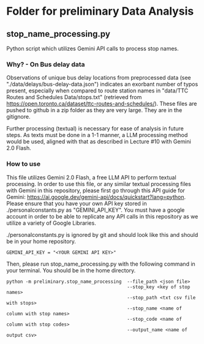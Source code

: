 # Folder for preliminary Data Analysis

## stop_name_processing.py
Python script which utilizes Gemini API calls to process stop names. 

### Why? - On Bus delay data
Observations of unique bus delay locations from preprocessed data (see "./data/delays/bus-delay-data.json") indicates an exorbant number of typos present, especially when compared to route station names in "data/TTC Routes and Schedules Data/stops.txt" (retrieved from https://open.toronto.ca/dataset/ttc-routes-and-schedules/). These files are pushed to github in a zip folder as they are very large. They are in the gitignore.

Further processing (textual) is necessary for ease of analysis in future steps. As texts must be done in a 1-1 manner, a LLM processing method would be used, aligned with that as described in Lecture #10 with Gemini 2.0 Flash. 

### How to use
This file utilizes Gemini 2.0 Flash, a free LLM API to perform textual processing. In order to use this file, or any similar textual processing files with Gemini in this repository, please first go through this API guide for Gemini: https://ai.google.dev/gemini-api/docs/quickstart?lang=python. Please ensure that you have your own API key stored in ./personalconstants.py as "GEMINI_API_KEY". You must have a google account in order to be able to replicate any API calls in this repository as we utilize a variety of Google Libraries.

./personalconstants.py is ignored by git and should look like this and should be in your home repository.
```
GEMINI_API_KEY = "<YOUR GEMINI API KEY>"
```

Then, please run stop_name_processing.py with the following command in your terminal. You should be in the home directory. 
```
python -m preliminary.stop_name_processing  --file_path <json file> 
                                            --stop_key <key of stop names> 
                                            --stop_path <txt csv file with stops>
                                            --stop_name <name of column with stop names>
                                            --stop_code <name of column with stop codes>
                                            --output_name <name of output csv>
```





